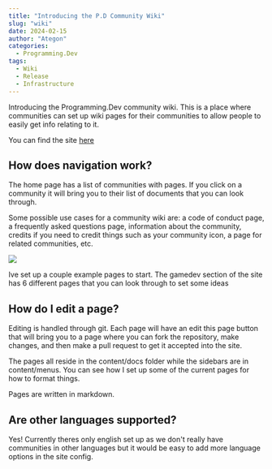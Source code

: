 ```yaml
---
title: "Introducing the P.D Community Wiki"
slug: "wiki"
date: 2024-02-15
author: "Ategon"
categories:
  - Programming.Dev
tags:
  - Wiki
  - Release
  - Infrastructure
---
```


Introducing the Programming.Dev community wiki. This is a place where communities can set up wiki pages for their communities to allow people to easily get info relating to it.

You can find the site [here](https://wiki.programming.dev)

## How does navigation work?

The home page has a list of communities with pages. If you click on a community it will bring you to their list of documents that you can look through.

Some possible use cases for a community wiki are: a code of conduct page, a frequently asked questions page, information about the community, credits if you need to credit things such as your community icon, a page for related communities, etc.

![](/wiki.png)

Ive set up a couple example pages to start. The gamedev section of the site has 6 different pages that you can look through to set some ideas

## How do I edit a page?

Editing is handled through git. Each page will have an edit this page button that will bring you to a page where you can fork the repository, make changes, and then make a pull request to get it accepted into the site.

The pages all reside in the content/docs folder while the sidebars are in content/menus. You can see how I set up some of the current pages for how to format things.

Pages are written in markdown.

## Are other languages supported?

Yes! Currently theres only english set up as we don't really have communities in other languages but it would be easy to add more language options in the site config.
